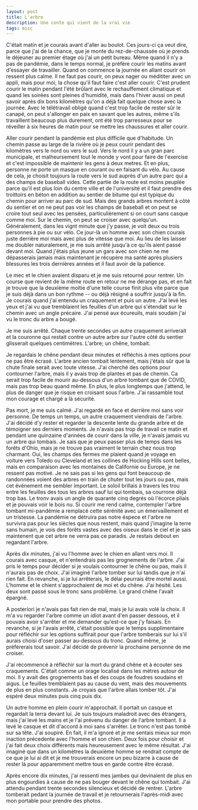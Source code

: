 ```yaml
---
layout: post
title: L'arbre
description: Une conte qui vient de la vrai vie
tags: misc
---
```


C'était matin et je courais avant d'aller au boulot. Ces jours-ci ça veut dire,
parce que j'ai de la chance, que je monte du rez-de-chaussée où je prends
le déjeuner au premier étage où j'ai un petit bureau. Même quand il n'y a pas
de pandémie, dans le temps normal, je préfère courir les matins avant d'essayer
de travailler. Quand on commence la journée en allant courir on ressent plus
calme. Il ne faut pas courir, on peux nager ou médititer avec un appli, mais
pour moi, la chose qu'il faut faire c'est aller courir. C'est prudent courir
le matin pendant l'été brûlant avec le rechauffement climatique et quand les
soirées sont pleines d'humidité, mais dans l'hiver aussi on peut savoir après
dix bons kilomètres qu'on a déjà fait quelque chose avec la journée. Avec le
télétravail obligé quand c'est trop facile de rester sûr le canapé,
on peut s'allonger en paix en savant que les autres, même s'ils 
travaillent beaucoup plus durement, ont été trop parresseux pour se réveiller
à six heures de matin pour se mettre les chaussures et aller courir.

Aller courir pendant la pandémie est plus difficile que d'habitude. Un chemin
passe au large de la rivière où je peux courir pendant des kilomètres
vers le nord ou vers le sud. Vers le nord il y a un gran parc municipale, 
et malheursement tout le monde y vont pour faire de l'exercise et c'est
impossible de maintenir les gens à deux metres. Et en plus, personne ne
porte un masque en courant ou en faisant du vélo. Au cause de cela, 
je choisit toujours la route vers le sud auprès d'un autre parc qui 
a des champs de baseball vides. Cette partie de la route est moins peuplée 
parce qu'il est plus loin du centre ville et de l'université et il faut
prendre des troittoirs en béton en addition au sentier de bitume qui est
typique du chemin pour arriver au parc de sud. Mais des grands arbres 
montent à côté du sentier et on ne peut pas voir les champs de baseball et 
on peut se croire tout seul avec les pensées, particulièrement si on court sans
casque comme moi. Sur le chemin, on peut se
croiser avec quelqu'un. Généralement, dans les vignt minute que j'y passe,
je voit deux ou trois personnes à pie ou sur vélo. Ce jour-là un homme
avec son chien courais juste derrière moi mais avec plus de vitesse
que moi. Au lieu de les laisser me doubler naturalement, je me suis arrêté
jusqu'à ce qu'ils aient passé devant moi. Quand j'étais plus jeune un gars
avec son chien ne me dépasserais jamais mais maintenant je récupère ma 
santé après plusiers blessures les trois dernières années et il faut avoir
de la patience. 

Le mec et le chien avaient disparu et je me suis retourné pour rentrer.
Un course que revient de la même route en retour ne me dérange pas, et en 
fait je trouve que la deuxième moitie d'une telle course finit plus 
vite parce que je suis déjà dans un bon rythme -- ou déjà résigné a souffrir
jusqu'à la fin. Je courais quand j'ai entendu un craquement et puis un autre.
J'ai levé les yeux et j'ai vu que tremblaient les feuilles d'un arbre qui 
s'étendait sur le chemin avec un angle précaire. J'ai pensé aux écureuils,
mais soudain j'ai vu le tronc du arbre a bougé.

Je me suis arrêté. Chaque trente secondes un autre craquement arriverait
et la couronne qui restait contre un autre arbre sur l'autre côté du 
sentier glisserait quelques centimètres. L'arbre; un chêne, tombait.

Je regardais le chêne pendant deux minutes et réfléchis à mes options 
pour ne pas être écrasé. L'arbre ancien tombait lentement, mais j'étais
sûr que la chute finale serait avec toute vitesse. J'ai cherché des options
pour contourner l'arbre, mais il y avais trop de plantes et pas de chemin.
Ca serait trop facile de mourir au-dessous d'un arbre tombant que de
COVID, mais pas trop beau quand même. En plus, le plus longtemps que
j'attend, le plus de danger que je risque en croisant sous l'arbre.
J'ai rassamblé tout mon courage et chargé a là sécurité. 

Pas mort, je me suis calmé. J'ai regardé en face et derrière moi sans
voir personne. De temps un temps, un autre craquement viendrais de
l'arbre. J'ai décidé d'y rester et regarder la descente lente du
grande arbre et de témoigner ses derniers moments. Je n'avais pas
trop de travail ce matin et pendant une quinzaine d'années de courir
dans la ville, je n'avais jamais vu un arbre qui tombais. Je sais
que je peux passer plus de temps dans les forêts d'Ohio, mais je
ne trouve pas vraiment le terrain chez nous trop charmant. Oui, les
champs des fermes me plaient quand je voyage en voiture vers Toledo ou
Cleveland et les collines de Hocking Hills sont belles, mais en comparaison
avec les montaines de Californie ou Europe, je ne ressent pas motivé. 
Je ne sais pas si les gens qui font beaucoup de randonnées voient des arbres en
train de chuter tout les jours ou pas, mais cet événement me sembler 
important. Le soloil brillais à travers les trou entre les feuilles
des tous les arbres sauf lui qui tombais, sa courrone déjà trop bas.
Le tronv avais un angle de quarante cinq degrés où l'écorce pliais et
je pouvais voir le bois nu. Si courir me rend calme,
contempler l'arbre tombant mi-pandémie a remplacé cette sérénité avec
un émervaillement et un tristesse. La pandémie ne détruira pas notre éspece
et l'arbre ne survivra pas pour les siècles que nous restent,
mais quand j'imagine la terre sans humain, je vois des forêts vastes avec 
des oiseux dans le ciel et je sais maintenent que cet arbre ne verra pas ce 
paradis. Je restais debout en regardant l'arbre.

Après dix minutes, j'ai vu l'homme avec le chien en allant vers moi.
Il courais avec casque, et n'entendrais pas les grognements de l'arbre.
J'ai pris le temps pour décider si je voulais contourner le chêne ou pas,
mais il n'aurais pas de choix. J'ai imaginé l'arbre tomber sur lui tandis
que je n'ai rien fait. En revanche, si je lui arrêterais, le délai peurrais
être mortel aussi. L'homme et le chient s'approchaient de moi et du chêne. 
J'ai hésité. Les deux sont passé sous le tronc sans problême. Le grand chêne
l'avait épargné.

A posteriori je n'avais pas fait rien de mal, mais je lui avais volé
la choix. Il m'a vu regarder l'arbre comme un idiot avant d'en passer
dessous, et il pouvais avoir s'arrêter et me demander qu'est-ce que
j'y faisais. En revanche, si je l'avais arrêté, c'était possible que
le temps supplimentaire pour réfléchir sur les options suffirait pour
que l'arbre tomberais sur lui s'il aurais choisi d'oser passer au-dessous
du tronc. Quand même, je préférerais tout savoir. J'ai décidé de prévenir
la prochaine personne de me croiser.

J'ai récommencé à réfléchir sur la mort du grand chêne et à écouter
ses craquements. C'était comme un orage localisé dans les métres autour
de moi. Il y avait des grognements bas et des coups de foudres soudains
et aigus. Le feuilles tremblaient pas au cause du vent, mais des mouvements
de plus en plus constants. Je croyais que l'arbre allais tomber tôt.
J'ai espéré deux minutes puis cinq puis dix.

Un autre homme en plein courir m'approchait. Il portait un casque et
regardait la terra devant lui. Je suis toujours maladroit avec des
étrangers, mais j'ai levé les mains et je l'ai prévenu du danger de
l'arbre tombant. Il a levé le casque et dit d'accord à moi sans 
s'arrêter. Le tronc n'est pas tombé sur sa tête. J'ai soupiré. En
fait, il m'a ignoré et je me sentais mieux sur mon inaction précedente
avec l'homme et son chien. 
Deux fois pour choisir et j'ai fait deux choix différents mais
heureusement avec le même résultat. 
J'ai imaginé que dans un kilomètres la
deuxième homme se rendrait compte de ce que je lui ai dit et je me trouverais
encore un peu bizarre à cause de rester là pour apparemment mettre
tous en garde contre être écrasé. 

Après encore dix minutes, j'ai ressenti  mes jambes qui devinaient
de plus en plus engourdies à cause de ne pas bouger devant le chêne qui tombait.
J'ai attendu pendant trente secondes silencieux et décidé de rentrer.
L'arbre tomberait pedant la journée de travail et je retournerais l'après-midi
avec mon portable pour prendre des photos.






